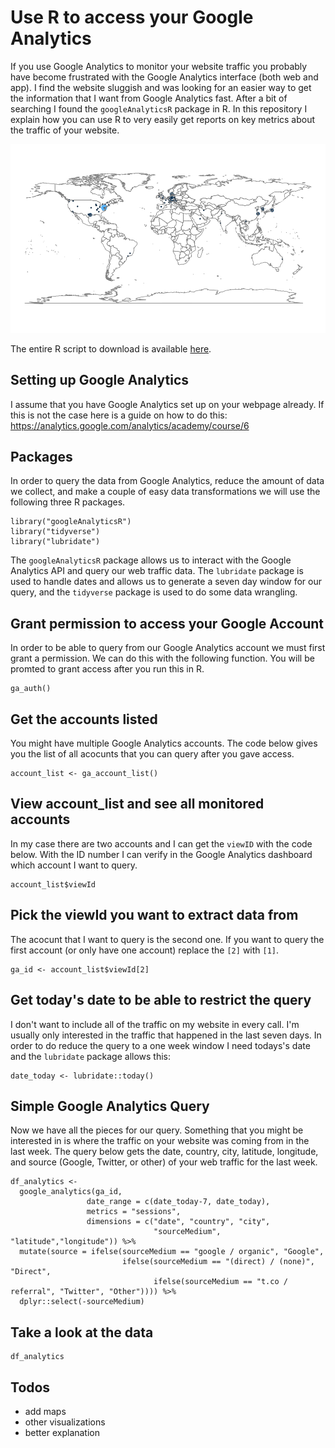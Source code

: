 # Use R to access your Google Analytics 

If you use Google Analytics to monitor your website traffic you probably have become frustrated with the Google Analytics interface (both web and app). I find the website sluggish and was looking for an easier way to get the information that I want from Google Analytics fast. After a bit of searching I found the `googleAnalyticsR` package in R. In this repository I explain how you can use R to very easily get reports on key metrics about the traffic of your website. 


<p align="center">
<img src="/map.png" width="600">
</p>

The entire R script to download is available [here](googleanalytics.R).

## Setting up Google Analytics 
I assume that you have Google Analytics set up on your webpage already. If this is not the case here is a guide on how to do this: https://analytics.google.com/analytics/academy/course/6

## Packages

In order to query the data from Google Analytics, reduce the amount of data we collect, and make a couple of easy data transformations we will use the following three R packages. 

```
library("googleAnalyticsR")
library("tidyverse")
library("lubridate")
```
The `googleAnalyticsR` package allows us to interact with the Google Analytics API and query our web traffic data. The `lubridate` package is used to handle dates and allows us to generate a seven day window for our query, and the `tidyverse` package is used to do some data wrangling. 

## Grant permission to access your Google Account

In order to be able to query from our Google Analytics account we must first grant a permission. We can do this with the following function. You will be promted to grant access after you run this in R. 

```
ga_auth()
```

## Get the accounts listed

You might have multiple Google Analytics accounts. The code below gives you the list of all acocunts that you can query after you gave access. 
```
account_list <- ga_account_list()
```
## View account_list and see all monitored accounts

In my case there are two accounts and I can get the `viewID` with the code below. With the ID number I can verify in the Google Analytics dashboard which account I want to query. 

```
account_list$viewId
```

##  Pick the viewId you want to extract data from

The acocunt that I want to query is the second one. If you want to query the first account (or only have one account) replace the `[2]` with `[1]`.

```
ga_id <- account_list$viewId[2]
```

## Get today's date to be able to restrict the query

I don't want to include all of the traffic on my website in every call. I'm usually only interested in the traffic that happened in the last seven days. In order to do reduce the query to a one week window I need todays's date and the `lubridate` package allows this:

```
date_today <- lubridate::today()
```

## Simple Google Analytics Query

Now we have all the pieces for our query. Something that you might be interested in is where the traffic on your website was coming from in the last week. The query below gets the date, country, city, latitude, longitude, and source (Google, Twitter, or other) of your web traffic for the last week. 

```
df_analytics <-
  google_analytics(ga_id,
                 date_range = c(date_today-7, date_today),
                 metrics = "sessions", 
                 dimensions = c("date", "country", "city",
                                "sourceMedium", "latitude","longitude")) %>% 
  mutate(source = ifelse(sourceMedium == "google / organic", "Google", 
                         ifelse(sourceMedium == "(direct) / (none)", "Direct",
                                ifelse(sourceMedium == "t.co / referral", "Twitter", "Other")))) %>% 
  dplyr::select(-sourceMedium)
```                 

## Take a look at the data
```
df_analytics
```

## Todos
- add maps
- other visualizations
- better explanation
